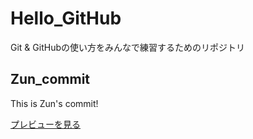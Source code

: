 # Hello_GitHub
Git &amp; GitHubの使い方をみんなで練習するためのリポジトリ

## Zun_commit
This is Zun's commit!

[プレビューを見る](https://g1572061.github.io/Hello_GitHub/)
